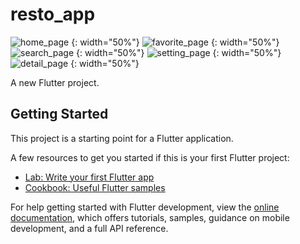 # resto_app
![home_page](https://user-images.githubusercontent.com/110841646/202843625-482af062-ca9d-49ee-b49b-bcca1ea328c4.jpeg) {: width="50%"}
![favorite_page](https://user-images.githubusercontent.com/110841646/202843630-ebee4671-1c1f-4749-bd3a-055fd69e2075.jpeg) {: width="50%"}
![search_page](https://user-images.githubusercontent.com/110841646/202843642-4a94487e-4377-4c92-9625-4662f18f4540.jpeg) {: width="50%"}
![setting_page](https://user-images.githubusercontent.com/110841646/202843648-ac54e068-9487-4d0b-9877-92a74ca68fd8.jpeg) {: width="50%"}
![detail_page](https://user-images.githubusercontent.com/110841646/202843650-664dd9dc-1013-4600-b60d-1fbc81202dac.jpeg) {: width="50%"}

A new Flutter project.

## Getting Started

This project is a starting point for a Flutter application.

A few resources to get you started if this is your first Flutter project:

- [Lab: Write your first Flutter app](https://docs.flutter.dev/get-started/codelab)
- [Cookbook: Useful Flutter samples](https://docs.flutter.dev/cookbook)

For help getting started with Flutter development, view the
[online documentation](https://docs.flutter.dev/), which offers tutorials,
samples, guidance on mobile development, and a full API reference.
